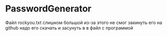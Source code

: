 # PasswordGenerator
Файл rockyou.txt слишком большой из-за этого не смог закинуть его на github надо его скачать и засунуть в в файл с программой
